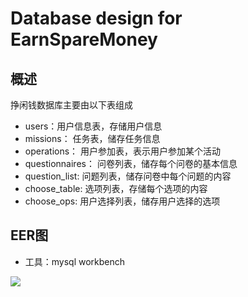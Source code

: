 # Database design for EarnSpareMoney
## 概述
挣闲钱数据库主要由以下表组成
* users：用户信息表，存储用户信息
* missions： 任务表，储存任务信息
* operations： 用户参加表，表示用户参加某个活动
* questionnaires： 问卷列表，储存每个问卷的基本信息
* question_list: 问题列表，储存问卷中每个问题的内容
* choose_table: 选项列表，存储每个选项的内容
* choose_ops: 用户选择列表，储存用户选择的选项

## EER图
* 工具：mysql workbench

![](db_eer.jpg)
